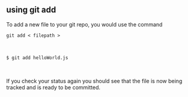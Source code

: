 ##  using git add


To add a new file to your git repo, you would
use the command

`git add < filepath >`

<br>

```bash
$ git add helloWorld.js
```

<br>

If you check your status again you should see that the file is now being tracked and is ready to be committed.